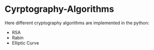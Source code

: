 # Cyrptography-Algorithms
Here different cryptography algorithms are implemented in the python:
- RSA
- Rabin
- Elliptic Curve

